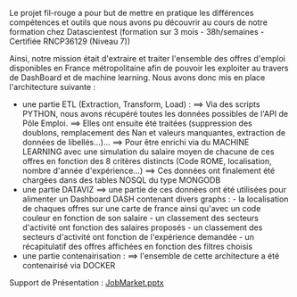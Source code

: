 Le projet fil-rouge a pour but de mettre en pratique les différences compétences et outils que nous avons pu découvrir au cours de notre formation chez Datascientest (formation sur 3 mois - 38h/semaines - Certifiée RNCP36129 (Niveau 7))

Ainsi, notre mission était d'extraire et traiter l'ensemble des offres d'emploi disponibles en France métropolitaine afin de pouvoir les exploiter au travers de DashBoard et de machine learning.
Nous avons donc mis en place l'architecture suivante :
- une partie ETL (Extraction, Transform, Load) :
  ==> Via des scripts PYTHON, nous avons récupéré toutes les données possibles de l'API de Pôle Emploi.
  ==> Elles ont ensuite été traitées (suppression des doublons, remplacement des Nan et valeurs manquantes, extraction de données de libellés...)...
  ==> Pour être enrichi via du MACHINE LEARNING avec une simulation du salaire moyen de chacune de ces offres en fonction des 8 critères distincts (Code ROME, localisation, nombre d'année d'expérience...)
  ==> Ces données ont finalement été chargées dans des tables NOSQL du type MONGODB
- une partie DATAVIZ
  ==> une partie de ces données ont été utilisées pour alimenter un Dashboard DASH contenant divers graphs :
      - la localisation de chaques offres sur une carte de france ainsi qu'avec un code couleur en fonction de son salaire
      - un classement des secteurs d'activité ont fonction des salaires proposés
      - un classement des secteurs d'activité ont fonction de l'expérience demandée
      - un récapitulatif des offres affichées en fonction des filtres choisis
- une partie contenairisation :
  ==> l'ensemble de cette architecture a été contenairisé via DOCKER 

Support de Présentation : [JobMarket.pptx](https://github.com/JYM1987/projet_fil_rouge/files/13677202/JobMarket.pptx)

